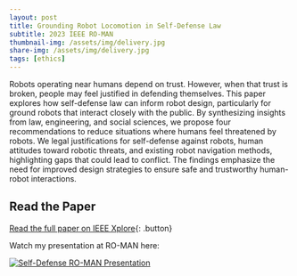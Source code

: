 ```yaml
---
layout: post
title: Grounding Robot Locomotion in Self-Defense Law
subtitle: 2023 IEEE RO-MAN
thumbnail-img: /assets/img/delivery.jpg
share-img: /assets/img/delivery.jpg
tags: [ethics]
---
```


<style>
  .button {
    display: inline-block;
    padding: 10px 15px;
    margin: 10px 0;
    font-size: 16px;
    color: #FFF5EE;
    background: #745EED;
    text-decoration: none;
    border-radius: 5px;
    font-weight: 600;
  }
  .button:hover { background: #745EED; color: #8BD1DA; }
</style>

Robots operating near humans depend on trust. However, when that trust is broken, people may feel justified in defending themselves. This paper explores how self-defense law can inform robot design, particularly for ground robots that interact closely with the public. By synthesizing insights from law, engineering, and social sciences, we propose four recommendations to reduce situations where humans feel threatened by robots. We legal justifications for self-defense against robots, human attitudes toward robotic threats, and existing robot navigation methods, highlighting gaps that could lead to conflict. The findings emphasize the need for improved design strategies to ensure safe and trustworthy human-robot interactions.

## Read the Paper  
[Read the full paper on IEEE Xplore]([https://ieeexplore.ieee.org/document/1030942]){: .button}

Watch my presentation at RO-MAN here:

[![Self-Defense RO-MAN Presentation](https://img.youtube.com/vi/dce7EnUBWqU/0.jpg)](https://www.youtube.com/watch?v=dce7EnUBWqU "Grounding Robot Navigation in Self-Defense Law")
